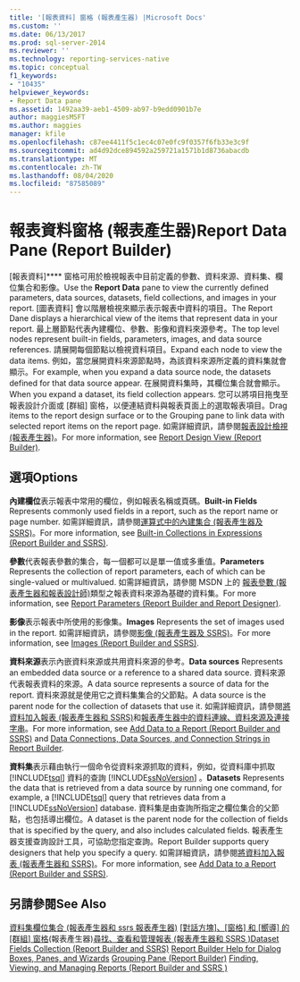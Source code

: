 ```yaml
---
title: '[報表資料] 窗格 (報表產生器) |Microsoft Docs'
ms.custom: ''
ms.date: 06/13/2017
ms.prod: sql-server-2014
ms.reviewer: ''
ms.technology: reporting-services-native
ms.topic: conceptual
f1_keywords:
- "10435"
helpviewer_keywords:
- Report Data pane
ms.assetid: 1492aa39-aeb1-4509-ab97-b9edd0901b7e
author: maggiesMSFT
ms.author: maggies
manager: kfile
ms.openlocfilehash: c87ee4411f5c1ec4c07e0fc9f0357f6fb33e3c9f
ms.sourcegitcommit: ad4d92dce894592a259721a1571b1d8736abacdb
ms.translationtype: MT
ms.contentlocale: zh-TW
ms.lasthandoff: 08/04/2020
ms.locfileid: "87585089"
---
```

# <a name="report-data-pane-report-builder"></a><span data-ttu-id="f461d-102">報表資料窗格 (報表產生器)</span><span class="sxs-lookup"><span data-stu-id="f461d-102">Report Data Pane (Report Builder)</span></span>
  <span data-ttu-id="f461d-103">[報表資料]\*\*\*\* 窗格可用於檢視報表中目前定義的參數、資料來源、資料集、欄位集合和影像。</span><span class="sxs-lookup"><span data-stu-id="f461d-103">Use the **Report Data** pane to view the currently defined parameters, data sources, datasets, field collections, and images in your report.</span></span> <span data-ttu-id="f461d-104">[圖表資料] 會以階層檢視來顯示表示報表中資料的項目。</span><span class="sxs-lookup"><span data-stu-id="f461d-104">The Report Dane displays a hierarchical view of the items that represent data in your report.</span></span> <span data-ttu-id="f461d-105">最上層節點代表內建欄位、參數、影像和資料來源參考。</span><span class="sxs-lookup"><span data-stu-id="f461d-105">The top level nodes represent built-in fields, parameters, images, and data source references.</span></span> <span data-ttu-id="f461d-106">請展開每個節點以檢視資料項目。</span><span class="sxs-lookup"><span data-stu-id="f461d-106">Expand each node to view the data items.</span></span> <span data-ttu-id="f461d-107">例如，當您展開資料來源節點時，為該資料來源所定義的資料集就會顯示。</span><span class="sxs-lookup"><span data-stu-id="f461d-107">For example, when you expand a data source node, the datasets defined for that data source appear.</span></span> <span data-ttu-id="f461d-108">在展開資料集時，其欄位集合就會顯示。</span><span class="sxs-lookup"><span data-stu-id="f461d-108">When you expand a dataset, its field collection appears.</span></span> <span data-ttu-id="f461d-109">您可以將項目拖曳至報表設計介面或 [群組] 窗格，以便連結資料與報表頁面上的選取報表項目。</span><span class="sxs-lookup"><span data-stu-id="f461d-109">Drag items to the report design surface or to the Grouping pane to link data with selected report items on the report page.</span></span> <span data-ttu-id="f461d-110">如需詳細資訊，請參閱[報表設計檢視 &#40;報表產生器&#41;](report-builder/report-design-view-report-builder.md)。</span><span class="sxs-lookup"><span data-stu-id="f461d-110">For more information, see [Report Design View &#40;Report Builder&#41;](report-builder/report-design-view-report-builder.md).</span></span>

## <a name="options"></a><span data-ttu-id="f461d-111">選項</span><span class="sxs-lookup"><span data-stu-id="f461d-111">Options</span></span>
 <span data-ttu-id="f461d-112">**內建欄位**表示報表中常用的欄位，例如報表名稱或頁碼。</span><span class="sxs-lookup"><span data-stu-id="f461d-112">**Built-in Fields** Represents commonly used fields in a report, such as the report name or page number.</span></span> <span data-ttu-id="f461d-113">如需詳細資訊，請參閱[運算式中的內建集合 &#40;報表產生器及 SSRS&#41;](report-design/built-in-collections-in-expressions-report-builder.md)。</span><span class="sxs-lookup"><span data-stu-id="f461d-113">For more information, see [Built-in Collections in Expressions &#40;Report Builder and SSRS&#41;](report-design/built-in-collections-in-expressions-report-builder.md).</span></span>

 <span data-ttu-id="f461d-114">**參數**代表報表參數的集合，每一個都可以是單一值或多重值。</span><span class="sxs-lookup"><span data-stu-id="f461d-114">**Parameters** Represents the collection of report parameters, each of which can be single-valued or multivalued.</span></span> <span data-ttu-id="f461d-115">如需詳細資訊，請參閱 MSDN 上的 [報表參數 &#40;報表產生器和報表設計師&#41;](report-design/report-parameters-report-builder-and-report-designer.md)類型之報表資料來源為基礎的資料集。</span><span class="sxs-lookup"><span data-stu-id="f461d-115">For more information, see [Report Parameters &#40;Report Builder and Report Designer&#41;](report-design/report-parameters-report-builder-and-report-designer.md).</span></span>

 <span data-ttu-id="f461d-116">**影像**表示報表中所使用的影像集。</span><span class="sxs-lookup"><span data-stu-id="f461d-116">**Images** Represents the set of images used in the report.</span></span> <span data-ttu-id="f461d-117">如需詳細資訊，請參閱[影像 &#40;報表產生器及 SSRS&#41;](report-design/images-report-builder-and-ssrs.md)。</span><span class="sxs-lookup"><span data-stu-id="f461d-117">For more information, see [Images &#40;Report Builder and SSRS&#41;](report-design/images-report-builder-and-ssrs.md).</span></span>

 <span data-ttu-id="f461d-118">**資料來源**表示內嵌資料來源或共用資料來源的參考。</span><span class="sxs-lookup"><span data-stu-id="f461d-118">**Data sources** Represents an embedded data source or a reference to a shared data source.</span></span> <span data-ttu-id="f461d-119">資料來源代表報表資料的來源。</span><span class="sxs-lookup"><span data-stu-id="f461d-119">A data source represents a source of data for the report.</span></span> <span data-ttu-id="f461d-120">資料來源就是使用它之資料集集合的父節點。</span><span class="sxs-lookup"><span data-stu-id="f461d-120">A data source is the parent node for the collection of datasets that use it.</span></span> <span data-ttu-id="f461d-121">如需詳細資訊，請參閱[將資料加入報表 &#40;報表產生器和 SSRS&#41;](report-data/report-datasets-ssrs.md)和[報表產生器中的資料連線、資料來源及連接字串](../../2014/reporting-services/data-connections-data-sources-and-connection-strings-in-report-builder.md)。</span><span class="sxs-lookup"><span data-stu-id="f461d-121">For more information, see [Add Data to a Report &#40;Report Builder and SSRS&#41;](report-data/report-datasets-ssrs.md) and [Data Connections, Data Sources, and Connection Strings in Report Builder](../../2014/reporting-services/data-connections-data-sources-and-connection-strings-in-report-builder.md).</span></span>

 <span data-ttu-id="f461d-122">**資料集**表示藉由執行一個命令從資料來源抓取的資料，例如，從資料庫中抓取 [!INCLUDE[tsql](../includes/tsql-md.md)] 資料的查詢 [!INCLUDE[ssNoVersion](../includes/ssnoversion-md.md)] 。</span><span class="sxs-lookup"><span data-stu-id="f461d-122">**Datasets** Represents the data that is retrieved from a data source by running one command, for example, a [!INCLUDE[tsql](../includes/tsql-md.md)] query that retrieves data from a [!INCLUDE[ssNoVersion](../includes/ssnoversion-md.md)] database.</span></span> <span data-ttu-id="f461d-123">資料集是由查詢所指定之欄位集合的父節點，也包括導出欄位。</span><span class="sxs-lookup"><span data-stu-id="f461d-123">A dataset is the parent node for the collection of fields that is specified by the query, and also includes calculated fields.</span></span> <span data-ttu-id="f461d-124">報表產生器支援查詢設計工具，可協助您指定查詢。</span><span class="sxs-lookup"><span data-stu-id="f461d-124">Report Builder supports query designers that help you specify a query.</span></span> <span data-ttu-id="f461d-125">如需詳細資訊，請參閱[將資料加入報表 &#40;報表產生器和 SSRS&#41;](report-data/report-datasets-ssrs.md)。</span><span class="sxs-lookup"><span data-stu-id="f461d-125">For more information, see [Add Data to a Report &#40;Report Builder and SSRS&#41;](report-data/report-datasets-ssrs.md).</span></span>

## <a name="see-also"></a><span data-ttu-id="f461d-126">另請參閱</span><span class="sxs-lookup"><span data-stu-id="f461d-126">See Also</span></span>
 <span data-ttu-id="f461d-127">[資料集欄位集合 &#40;報表產生器和 ssrs 報表產生器&#41;](report-data/dataset-fields-collection-report-builder-and-ssrs.md) [[對話方塊]、[窗格] 和 [嚮導] 的](../../2014/reporting-services/report-builder-help-for-dialog-boxes-panes-and-wizards.md)[[群組] 窗格](report-design/grouping-pane-report-builder.md)&#40;報表產生器&#41;[尋找、查看和管理報表 &#40;報表產生器和 SSRS &#41;](report-builder/finding-viewing-and-managing-reports-report-builder-and-ssrs.md)</span><span class="sxs-lookup"><span data-stu-id="f461d-127">[Dataset Fields Collection &#40;Report Builder and SSRS&#41;](report-data/dataset-fields-collection-report-builder-and-ssrs.md) [Report Builder Help for Dialog Boxes, Panes, and Wizards](../../2014/reporting-services/report-builder-help-for-dialog-boxes-panes-and-wizards.md) [Grouping Pane &#40;Report Builder&#41;](report-design/grouping-pane-report-builder.md) [Finding, Viewing, and Managing Reports &#40;Report Builder and SSRS &#41;](report-builder/finding-viewing-and-managing-reports-report-builder-and-ssrs.md)</span></span>


